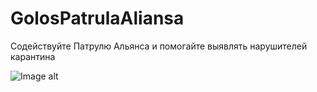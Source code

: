 # GolosPatrulaAliansa
Содействуйте Патрулю Альянса и помогайте выявлять нарушителей карантина

![Image alt](https://github.com/andronsay/GolosPatrulaAliansa/raw/master/github/main.jpg)
